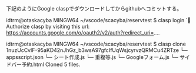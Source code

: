 下記のようにGoogle claspでダウンロードしてからgithubへコミットする。

idtrm@otaskacyba MINGW64 ~/vscode/scacyba/reservtest
$ clasp login
`🔑 Authorize clasp by visiting this url: https://accounts.google.com/o/oauth2/v2/auth?redirect_uri=....

idtrm@otaskacyba MINGW64 ~/vscode/scacyba/reservtest
$ clasp clone 1nuzUcCvlF-95aKD42nJhGz_b3wsA97gfcIfUqWsjcyrvzQRMCu4ZRTze
└─ appsscript.json
└─ シート作成.js
└─ 重複等.js
└─ Googleフォーム.js
└─ サイドバー予約.html
Cloned 5 files.

